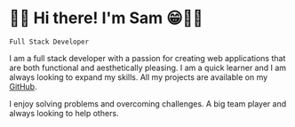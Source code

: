 <h1>👋🏾 Hi there! I'm Sam 😁🤘🏾</h1>

`Full Stack Developer`

I am a full stack developer with a passion for creating web applications that are both functional and aesthetically pleasing. I am a quick learner and I am always looking to expand my skills. All my projects are available on my [GitHub](https://github.com/sxmmy0?tab=repositories). 

I enjoy solving problems and overcoming challenges. A big team player and always looking to help others.

